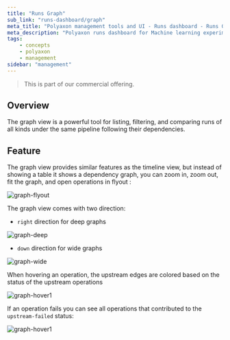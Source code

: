 ```yaml
---
title: "Runs Graph"
sub_link: "runs-dashboard/graph"
meta_title: "Polyaxon management tools and UI - Runs dashboard - Runs Graph"
meta_description: "Polyaxon runs dashboard for Machine learning experiment tracking and visualizations."
tags:
    - concepts
    - polyaxon
    - management
sidebar: "management"
---
```

<blockquote class="commercial">This is part of our commercial offering.</blockquote>

## Overview

The graph view is a powerful tool for listing, filtering, and comparing runs of all kinds under the same pipeline following their dependencies.


## Feature

The graph view provides similar features as the timeline view, but instead of showing a table it shows a dependency graph, you can zoom in, zoom out, fit the graph, and open operations in flyout : 

![graph-flyout](../../../../content/images/dashboard/graph/graph-flyout.png)

The graph view comes with two direction:
 
 * `right` direction for deep graphs 

![graph-deep](../../../../content/images/dashboard/graph/graph-deep.png)

 * `down` direction for wide graphs
 
![graph-wide](../../../../content/images/dashboard/graph/graph-wide.png)

When hovering an operation, the upstream edges are colored based on the status of the upstream operations

![graph-hover1](../../../../content/images/dashboard/graph/graph-hover1.png)

If an operation fails you can see all operations that contributed to the `upstream-failed` status:

![graph-hover1](../../../../content/images/dashboard/graph/graph-hover2.png)
